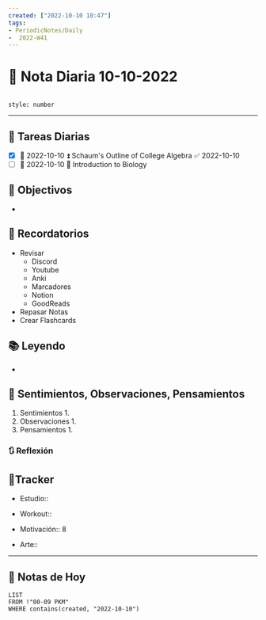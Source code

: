 ```yaml
---
created: ["2022-10-10 10:47"]
tags:
- PeriodicNotes/Daily
-  2022-W41
---
```


# 📅 Nota Diaria  10-10-2022
```toc

style: number

```

---
## 🔷 Tareas Diarias
- [x] 📅 2022-10-10 ⏫ Schaum's Outline of College Algebra ✅ 2022-10-10
- [ ] 📅 2022-10-10 🔼 Introduction to Biology

## 🎯 Objectivos
- 
## 📕 Recordatorios
- Revisar
	- Discord
	- Youtube
	- Anki
	- Marcadores
	- Notion
	- GoodReads
- Repasar Notas
- Crear Flashcards

## 📚 Leyendo
- 
## 💬 Sentimientos, Observaciones, Pensamientos 
1. Sentimientos
	1. 
2. Observaciones
	1. 
3. Pensamientos
	1. 
### 🔃 Reflexión

## 🔷Tracker

- Estudio::

- Workout::

- Motivación:: 8

- Arte::
---

## 📅 Notas de Hoy
```dataview
LIST 
FROM !"00-09 PKM" 
WHERE contains(created, "2022-10-10")
```